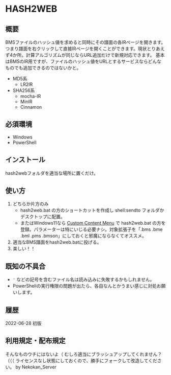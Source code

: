 # HASH2WEB

## 概要
BMSファイルのハッシュ値を求めると同時にその譜面の各IRページを開きます。
つまり譜面を右クリックして直接IRページを開くことができます。現状とりあえず4か所。計算アルゴリズムが同じならURL追加だけで新規対応できます。
基本はBMSのIR用ですが、ファイルのハッシュ値をURLとするサービスならどんなものでも追加できるのではないかと。
* MD5系
	* LR2IR
* SHA256系
	* mocha-IR
	* MinIR
	* Cinnamon

## 必須環境
* Windows
* PowerShell

## インストール
hash2webフォルダを適当な場所に置くだけ。

## 使い方
1. どちらか片方のみ
	* hash2web.bat の方のショートカットを作成し shell:sendto フォルダかデスクトップに配置。
	* またはWindows11なら [Custom Content Menu](https://apps.microsoft.com/store/detail/custom-context-menu/9PC7BZZ28G0X) で hash2web.bat の方を登録。パラメーターは特にいじる必要ナシ。対象拡張子を「.bms .bme .bml .pms .bmson」にしておくと邪魔にならなくてオススメ。
2. 適当なBMS譜面をhash2web.batに投げる。
3. 楽しい！！

## 既知の不具合
* `'` などの記号を含むファイル名は読み込みに失敗するかもしれません。
* PowerShellの実行権限の問題が出たら、各自なんとかうまい感じに対処お願いします。

## 履歴
2022-06-28
初版










## 利用規定・配布規定
そんなものウチにはないよ（
むしろ適当にブラッシュアップしてくれません？（（（
ライセンスなし状態にしておくので、勝手にフォークして改造してください。
by Nekokan_Server
